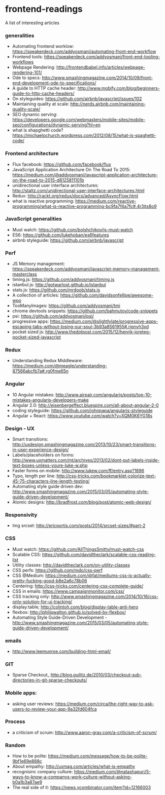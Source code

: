 frontend-readings
=================

A list of interesting articles

### generalities

- Automating frontend worklow: https://speakerdeck.com/addyosmani/automating-front-end-workflow
- Frontend tools: https://speakerdeck.com/addyosmani/front-end-tooling-workflows
- Webpage Rendering: http://frontendbabel.info/articles/webpage-rendering-101/
- Ode to specs: http://www.smashingmagazine.com/2014/10/09/front-end-development-ode-to-specifications/
- A guide to HTTP cache header: http://www.mobify.com/blog/beginners-guide-to-http-cache-headers/
- On styleguides: https://github.com/airbnb/javascript/issues/102
- Maintaining quality at scale: http://nerds.airbnb.com/maintaining-quality-scale/
- SEO dynamic serving: https://developers.google.com/webmasters/mobile-sites/mobile-seo/configurations/dynamic-serving?hl=en
- what is shapghetti code? https://michaelochurch.wordpress.com/2012/08/15/what-is-spaghetti-code/

### Frontend architecture
- Flux facebook: https://github.com/facebook/flux
- JavaScript Application Architecture On The Road To 2015: https://medium.com/@addyosmani/javascript-application-architecture-on-the-road-to-2015-d8125811101b
- unidirectional user interface architectures: http://staltz.com/unidirectional-user-interface-architectures.html
- Redux: http://rackt.org/redux/docs/advanced/AsyncFlow.html
- what is reactive programming: https://medium.com/reactive-programming/what-is-reactive-programming-bc9fa7f4a7fc#.4r3jts8o9
 
### JavaScript generalities
- Must watch: https://github.com/bolshchikov/js-must-watch
- ES6: https://github.com/lukehoban/es6features
- airbnb styleguide: https://github.com/airbnb/javascript

### Perf
- JS Memory management: https://speakerdeck.com/addyosmani/javascript-memory-management-masterclass
- timing.js: https://github.com/addyosmani/timing.js
- istanbul.js: http://gotwarlost.github.io/istanbul
- stats.js: https://github.com/mrdoob/stats.js
- A collection of articles: https://github.com/davidsonfellipe/awesome-wpo
- TooManyImages: https://github.com/addyosmani/tmi
- chrome devtools snippets: https://github.com/bahmutov/code-snippets
- psi: https://github.com/addyosmani/psi/
- progressive apps: https://medium.com/@slightlylate/progressive-apps-escaping-tabs-without-losing-our-soul-3b93a8561955#.rignvh3xd
- pocket sized js: http://www.thedotpost.com/2015/12/henrik-joreteg-pocket-sized-javascript

### Redux
- Understanding Redux Middleware: https://medium.com/@meagle/understanding-87566abcfb7a#.rg0fme65n
 
### Angular
- 10 Angular mistakes: http://www.airpair.com/angularjs/posts/top-10-mistakes-angularjs-developers-make
- Angular 2.0: http://eisenbergeffect.bluespire.com/all-about-angular-2-0
- coding styleguide: https://github.com/johnpapa/angularjs-styleguide
- Angular + React: https://www.youtube.com/watch?v=XQM0K6YG18s

### Design - UX

- Smart transitions: http://uxdesign.smashingmagazine.com/2013/10/23/smart-transitions-in-user-experience-design/
- Labels/placeholders on forms: http://www.uxmatters.com/mt/archives/2013/02/dont-put-labels-inside-text-boxes-unless-youre-luke-w.php
- Faster forms on mobile: http://www.lukew.com/ff/entry.asp?1896
- Typo, length per line: http://css-tricks.com/bookmarklet-colorize-text-45-75-characters-line-length-testing/
- Automating style guide driven dev: http://www.smashingmagazine.com/2015/03/05/automating-style-guide-driven-development/
- Atomic designs: http://bradfrost.com/blog/post/atomic-web-design/

### Responsivity
- Img srcset: http://ericportis.com/posts/2014/srcset-sizes/#part-2

### CSS

- Must watch: https://github.com/AllThingsSmitty/must-watch-css
- Scalable CSS: https://github.com/davidtheclark/scalable-css-reading-list
- Utility classes: http://davidtheclark.com/on-utility-classes
- CSS perfs: https://github.com/mdo/css-perf
- CSS @Medium: https://medium.com/@fat/mediums-css-is-actually-pretty-fucking-good-b8e2a6c78b06
- Centering: http://css-tricks.com/centering-css-complete-guide/
- CSS in emails: https://www.campaignmonitor.com/css/
- CSS tracking only: http://www.smashingmagazine.com/2014/10/16/css-only-solution-for-ui-tracking/
- display:table; http://colintoh.com/blog/display-table-anti-hero
- flexbox: http://philipwalton.github.io/solved-by-flexbox/
- Automating Style Guide-Driven Development - http://www.smashingmagazine.com/2015/03/05/automating-style-guide-driven-development/

### emails
- http://www.leemunroe.com/building-html-email/
### GIT
- Sparse Checkout_ http://blog.quilitz.de/2010/03/checkout-sub-directories-in-git-sparse-checkouts/

### Mobile apps:
- asking user reviews: https://medium.com/circa/the-right-way-to-ask-users-to-review-your-app-9a32fd604fca

### Process
- a criticism of scrum: http://www.aaron-gray.com/a-criticism-of-scrum/

### Random
- How to be polite: https://medium.com/message/how-to-be-polite-9bf1e69e888c
- About empathy: http://uxmag.com/articles/what-is-empathy
- recognisinc company culture: https://medium.com/@natashapuri/5-ways-to-know-a-companys-work-culture-without-asking-b0a1b3a87ae9
- The real side of it: https://news.ycombinator.com/item?id=12166003
